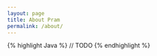 ```yaml
---
layout: page
title: About Pram
permalink: /about/
---
```


{% highlight Java %}
// TODO
{% endhighlight %}
